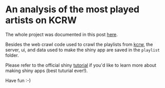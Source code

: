 An analysis of the most played artists on KCRW
====

The whole project was documented in this post [here](http://www.runzemc.com/2014/06/an-analysis-of-the-most-played-artists-on-kcrw.html).

Besides the web crawl code used to crawl the playlists from [kcrw](http://www.kcrw.com/music/shows/eclectic24), the server, ui, and data used to make the shiny app are saved in the `playlist` folder.

Please refer to the official shiny [tutorial](http://shiny.rstudio.com) if you'd like to learn more about making shiny apps (best tuturial ever!).

Have fun :-)
